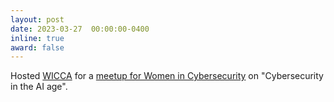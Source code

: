 ```yaml
---
layout: post
date: 2023-03-27  00:00:00-0400
inline: true
award: false
---
```


Hosted [WICCA](https://womenofwicca.nl/) for a [meetup for Women in Cybersecurity](https://www.tudelft.nl/en/2023/eemcs/the-cybersecurity-group-eemcs-hosts-a-meetup-for-women-in-cybersecurity) on "Cybersecurity in the AI age".